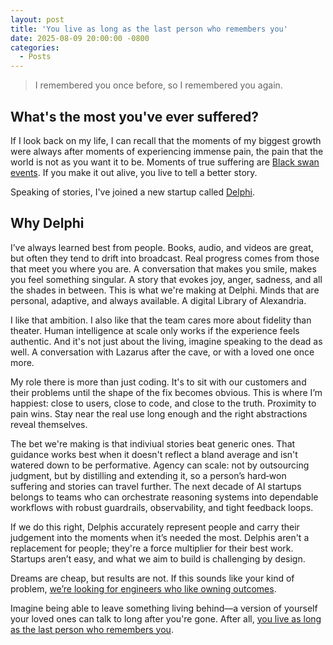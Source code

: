 ```yaml
---
layout: post
title: 'You live as long as the last person who remembers you'
date: 2025-08-09 20:00:00 -0800
categories:
  - Posts
---
```


> I remembered you once before, so I remembered you again.

## What's the most you've ever suffered?

If I look back on my life, I can recall that the moments of my biggest growth were always after moments of experiencing immense pain, the pain that the world is not as you want it to be. Moments of true suffering are [Black swan events](https://en.wikipedia.org/wiki/Black_swan_theory). If you make it out alive, you live to tell a better story.

Speaking of stories, I've joined a new startup called [Delphi](https://delphi.ai).

## Why Delphi

I’ve always learned best from people. Books, audio, and videos are great, but often they tend to drift into broadcast. Real progress comes from those that meet you where you are. A conversation that makes you smile, makes you feel something singular. A story that evokes joy, anger, sadness, and all the shades in between. This is what we're making at Delphi. Minds that are personal, adaptive, and always available. A digital Library of Alexandria.

I like that ambition. I also like that the team cares more about fidelity than theater. Human intelligence at scale only works if the experience feels authentic. And it's not just about the living, imagine speaking to the dead as well. A conversation with Lazarus after the cave, or with a loved one once more.

My role there is more than just coding. It's to sit with our customers and their problems until the shape of the fix becomes obvious. This is where I’m happiest: close to users, close to code, and close to the truth. Proximity to pain wins. Stay near the real use long enough and the right abstractions reveal themselves.

The bet we're making is that indiviual stories beat generic ones. That guidance works best when it doesn't reflect a bland average and isn't watered down to be performative. Agency can scale: not by outsourcing judgment, but by distilling and extending it, so a person’s hard‑won suffering and stories can travel further. The next decade of AI startups belongs to teams who can orchestrate reasoning systems into dependable workflows with robust guardrails, observability, and tight feedback loops.

If we do this right, Delphis accurately represent people and carry their judgement into the moments when it’s needed the most. Delphis aren't a replacement for people; they're a force multiplier for their best work. Startups aren’t easy, and what we aim to build is challenging by design.

Dreams are cheap, but results are not. If this sounds like your kind of problem, [we’re looking for engineers who like owning outcomes](https://delphi.ai/careers#roles).

Imagine being able to leave something living behind—a version of yourself your loved ones can talk to long after you're gone. After all, [you live as long as the last person who remembers you](https://www.delphi.ai/faris-habib).
